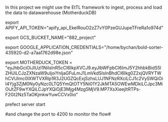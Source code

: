 In this project we might use the EtTL framework to ingest, process and load the data to datawarehouse (MotherduckDB)

export APIFY_API_TOKEN="apify_api_EkelRouO2zZ7vY0PzeGUJupeTFreRa1o974d"

export GCS_BUCKET_NAME="882_project"

export GOOGLE_APPLICATION_CREDENTIALS="/home/bychan/bold-sorter-435920-d2-a7aa1762d98e.json"

export MOTHERDUCK_TOKEN = "eyJhbGciOiJIUzI1NiIsInR5cCI6IkpXVCJ9.eyJlbWFpbCI6ImJ5Y2hhbkBidS5lZHUiLCJzZXNzaW9uIjoiYnljaGFuLmJ1LmVkdSIsInBhdCI6Ikg0Z2xjQVRYTWhCVUlmc0lXWTVXRlp1R3J2UGZQcExjSzhsLUJ1NFNzRXciLCJ1c2VySWQiOiI4Yjg3ZjM0Ny0yNzc0LTQ5YmQtOTY5Ni01Y2JkMTA5OWEwMDkiLCJpc3MiOiJtZF9wYXQiLCJpYXQiOjE3Mjg4Mzg5MjV9.MP7XsXieejItRTPs-F2Gt2Nz5TaOKjmkwYuwCCVx0io"

prefect server start

#and change the port to 4200 to monitor the flow#


